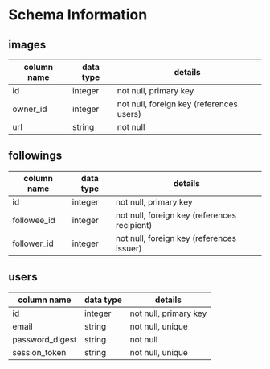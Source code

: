 # Schema Information

## images
column name | data type | details
------------|-----------|-----------------------
id          | integer   | not null, primary key
owner_id    | integer   | not null, foreign key (references users)
url         | string    | not null

## followings
column name | data type | details
------------|-----------|-----------------------
id          | integer   | not null, primary key
followee_id | integer   | not null, foreign key (references recipient)
follower_id | integer   | not null, foreign key (references issuer)

## users
column name     | data type | details
----------------|-----------|-----------------------
id              | integer   | not null, primary key
email           | string    | not null, unique
password_digest | string    | not null
session_token   | string    | not null, unique
